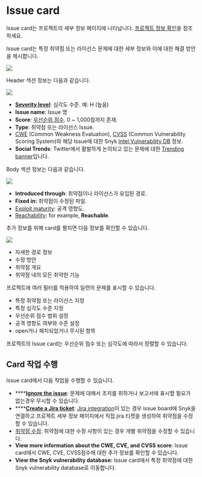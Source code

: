 # Issue card

Issue card는 프로젝트의 세부 정보 페이지에 나타납니다. [프로젝트 정보 확인](view-project-information/)을 참조하세요.

Issue card는 특정 취약점 또는 라이선스 문제에 대한 세부 정보와 이에 대한 해결 방안을 제시합니다.

![](../../.gitbook/assets/screenshot\_2021-03-01\_at\_16.19.01.png)

Header 섹션 정보는 다음과 같습니다.

![](../../.gitbook/assets/issue-card-header.png)

* [**Severity level**](../../introducing-snyk/snyks-core-concepts/severity-levels.md): 심각도 수준. 예: H (높음)
* **Issue name**: Issue 명
* **Score**: [우선순위 점수](../../features/fixing-and-prioritizing-issues/starting-to-fix-vulnerabilities/snyk-priority-score.md). 0 \~ 1,000점까지 존재.
* **Type**: 취약점 또는 라이선스 Issue.
* [CWE](https://cwe.mitre.org/index.html) (Common Weakness Evaluation), [CVSS](https://www.first.org/cvss/calculator/3.1) (Common Vulnerability Scoring System)와 해당 Issue에 대한 Snyk [Intel Vulnerability DB](https://snyk.io/vuln) 정보.
* **Social Trends**: Twitter에서 활발하게 논의되고 있는 문제에 대한 [Trending banner](../../features/fixing-and-prioritizing-issues/prioritizing-issues/prioritize-by-social-trends.md)입니다.

Body 섹션 정보는 다음과 같습니다.

![](../../.gitbook/assets/issue-card-body.png)

* **Introduced through**: 취약점이나 라이선스가 유입된 경로.
* **Fixed in:** 취약점이 수정된 파일.
* [Exploit maturity](../../features/fixing-and-prioritizing-issues/issue-management/evaluating-and-prioritizing-vulnerabilities.md): 공격 영향도.
* [Reachability](../../features/fixing-and-prioritizing-issues/prioritizing-issues/reachable-vulnerabilities.md): for example, **Reachable**.

추가 정보를 위해 card를 펼치면 다음 정보를 확인할 수 있습니다.

![](../../.gitbook/assets/screenshot\_2021-03-01\_at\_16.08.49.png)

* 자세한 경로 정보
* 수정 방안
* 취약점 개요
* 취약점 내의 모든 취약한 기능

프로젝트에 여러 필터를 적용하여 일련의 문제를 표시할 수 있습니다.

* 특정 취약점 또는 라이선스 지정
* 특정 심각도 수준 지정
* 우선순위 점수 범위 설정
* 공격 영항도 여부와 수준 설정
* open거나 패치되었거나 무시된 항목

프로젝트의 Issue card는 우선순위 점수 또는 심각도에 따라서 정렬할 수 있습니다.

## Card 작업 수행

Issue card에서 다음 작업을 수행할 수 있습니다.

* ****[**Ignore the issue**](../../features/fixing-and-prioritizing-issues/starting-to-fix-vulnerabilities/introduction-to-ignoring-issues.md): 문제에 대해서 조치를 취하거나 보고서에 표시할 필요가 없는경우 무시할 수 있습니다.
* ****[**Create a Jira ticket**](../../features/integrations/notifications-ticketing-system-integrations/jira.md): [Jira integration](../../features/integrations/notifications-ticketing-system-integrations/jira.md)이 있는 경우 issue board에 Snyk을 연결하고 프로젝트 세부 정보 페이지에서 직접 jira 티켓을 생성하여 취약점을 수정할 수 있습니다.
* [취약점 수정](../../products/snyk-open-source/open-source-basics/fixing-vulnerabilities.md): 취약점에 대한 수정 사항이 있는 경우 개별 취약점을 수정할 수 있습니다.
* **View more information about the CWE, CVE, and CVSS score**: Issue card에서 CWE, CVE, CVSS점수에 대한 추가 정보를 확인할 수 있습니다.
* **View the Snyk vulnerability database:** Issue card에서 특정 취약점에 대한 Snyk vulnerability database로 이동합니다.
